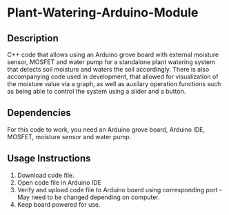 # Plant-Watering-Arduino-Module

## Description
C++ code that allows using an Arduino grove board with external moisture sensor, MOSFET and water pump for a standalone plant watering system that detects soil moisture and waters the soil accordingly.
There is also accompanying code used in development, that allowed for visualization of the moisture value via a graph, as well as auxilary operation functions such as being able to control the system using a slider and a button. 


## Dependencies
For this code to work, you need an Arduino grove board, Arduino IDE, MOSFET, moisture sensor and water pump. 

## Usage Instructions
1. Download code file. 
2. Open code file in Arduino IDE
3. Verify and upload code file to Arduino board using corresponding port - May need to be changed depending on computer.
4. Keep board powered for use. 
